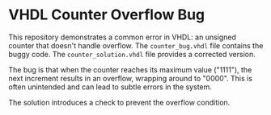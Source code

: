 # VHDL Counter Overflow Bug

This repository demonstrates a common error in VHDL:  an unsigned counter that doesn't handle overflow. The `counter_bug.vhdl` file contains the buggy code.  The `counter_solution.vhdl` file provides a corrected version.

The bug is that when the counter reaches its maximum value ("1111"), the next increment results in an overflow, wrapping around to "0000".  This is often unintended and can lead to subtle errors in the system.

The solution introduces a check to prevent the overflow condition.